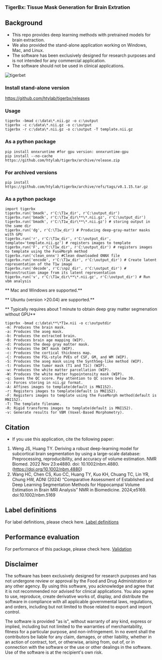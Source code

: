 ### TigerBx: Tissue Mask Generation for Brain Extration

## Background

* This repo provides deep learning methods with pretrained models for brain extraction.
* We also provided the stand-alone application working on Windows, Mac, and Linux.
* The software has been exclusively designed for research purposes and is not intended for any commercial application.
* The software should not be used in clinical applications.

![tigerbet](./doc/tigerbx.png)

### Install stand-alone version
https://github.com/htylab/tigerbx/releases

### Usage

    tigerbx -bmad c:\data\*.nii.gz -o c:\output
    tigerbx -c c:\data\*.nii.gz -o c:\output
    tigerbx -r c:\data\*.nii.gz -o c:\output -T template.nii.gz

### As a python package

    pip install onnxruntime #for gpu version: onnxruntime-gpu
    pip install --no-cache https://github.com/htylab/tigerbx/archive/release.zip

### For archived versions
    pip install https://github.com/htylab/tigerbx/archive/refs/tags/v0.1.15.tar.gz

### As a python package

    import tigerbx
    tigerbx.run('bmadk', r'C:\T1w_dir', r'C:\output_dir')
    tigerbx.run('bmadk', r'C:\T1w_dir\**\*.nii.gz', r'C:\output_dir')
    tigerbx.run('bmadk', r'C:\T1w_dir\**\*.nii.gz') # storing output in the same dir
    tigerbx.run('dg', r'C:\T1w_dir') # Producing deep-gray-matter masks with GPU
    tigerbx.run('r', r'C:\T1w_dir', r'C:\output_dir', template='template.nii.gz') # registers images to template
    tigerbx.run('F', r'C:\T1w_dir', r'C:\output_dir') # registers images to template using the FuseMorph method
    tigerbx.run('clean_onnx') #Clean downloaded ONNX file
    tigerbx.run('encode', r'C:\T1w_dir', r'C:\output_dir') # Create latent representation of the T1w image
    tigerbx.run('decode', r'C:\npz_dir', r'C:\output_dir') # Reconstruction image from its latent representation
    tigerbx.run('v', r'C:\T1w_dir\**\*.nii.gz', r'C:\output_dir') # Run vbm analysis


** Mac and Windows  are supported.**

** Ubuntu (version >20.04)  are supported.**

** Typically requires about 1 minute to obtain deep gray matter segmenation without GPU**

```
tigerbx -bmad c:\data\**\*T1w.nii -o c:\outputdir
-m: Produces the brain mask.
-a: Produces the aseg mask.
-b: Produces the extracted brain.
-B: Produces brain age mapping (WIP).
-d: Produces the deep gray matter mask.
-k: Produces the DKT mask (WIP).
-c: Produces the cortical thickness map.
-C: Produces the FSL-style PVEs of CSF, GM, and WM (WIP).
-S: Produces the aseg mask using the SynthSeg-like method (WIP).
-t: Produces the tumor mask (T1 and T1c) (WIP).
-w: Produces the white matter parcellation (WIP).
-W: Produces the white matter hypointensity mask (WIP).
-q: Saves the QC score. Pay attention to QC scores below 30.
-z: Forces storing in nii.gz format.
-A: Affines images to template(default is MNI152).
-r: Registers images to template(default is MNI152).
-F: Registers images to template using the FuseMorph method(default is MNI152).
-T: The template filename.
-R: Rigid transforms images to template(default is MNI152).
-v: Generate results for VBM (Voxel-Based Morphometry).
```
## Citation

* If you use this application, cite the following paper:

1. Weng JS, Huang TY. Deriving a robust deep-learning model for subcortical brain segmentation by using a large-scale database: Preprocessing, reproducibility, and accuracy of volume estimation. NMR Biomed. 2022 Nov 23:e4880. doi: 10.1002/nbm.4880. (https://doi.org/10.1002/nbm.4880)
2. Wang HC, Chen CS, Kuo CC, Huang TY, Kuo KH, Chuang TC, Lin YR, Chung HW, ADNI (2024) “Comparative Assessment of Established and Deep Learning Segmentation Methods for Hippocampal Volume Estimation in Brain MRI Analysis” NMR in Biomedicine. 2024;e5169. doi:10.1002/nbm.5169

## Label definitions

For label definitions, please check here. [Label definitions](doc/seglabel.md)

## Performance evaluation

For performance of this package, please check here. [Validation](doc/validation.md)

## Disclaimer

The software has been exclusively designed for research purposes and has not undergone review or approval by the Food and Drug Administration or any other agency. By using this software, you acknowledge and agree that it is not recommended nor advised for clinical applications.  You also agree to use, reproduce, create derivative works of, display, and distribute the software in compliance with all applicable governmental laws, regulations, and orders, including but not limited to those related to export and import control.

The software is provided "as is", without warranty of any kind, express or implied, including but not limited to the warranties of merchantability, fitness for a particular purpose, and non-infringement. In no event shall the contributors be liable for any claim, damages, or other liability, whether in an action of contract, tort, or otherwise, arising from, out of, or in connection with the software or the use or other dealings in the software. Use of the software is at the recipient's own risk.


